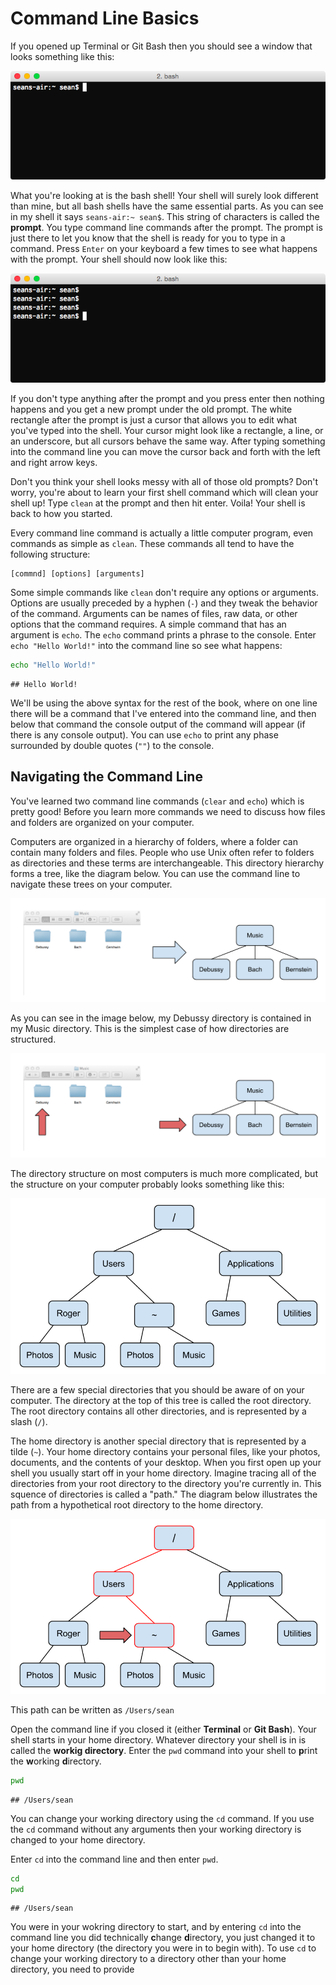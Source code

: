 # Command Line Basics

If you opened up Terminal or Git Bash then you should see a window that looks
something like this:

![](img/shell1.png)

What you're looking at is the bash shell! Your shell will surely look different 
than mine, but all bash shells have the same essential parts. As you can see in
my shell it says `seans-air:~ sean$`. This string of characters is called the
**prompt**. You type command line commands after the prompt. The prompt is just
there to let you know that the shell is ready for you to type in a command.
Press `Enter` on your keyboard a few times to see what happens with the prompt.
Your shell should now look like this:

![](img/shell2.png)

If you don't type anything after the prompt and you press enter then nothing
happens and you get a new prompt under the old prompt. The white rectangle 
after the prompt is just a cursor that allows you to edit what you've typed
into the shell. Your cursor might look like a rectangle, a line, or an
underscore, but all cursors behave the same way. After typing something into
the command line you can move the cursor back and forth with the left and right
arrow keys.

Don't you think your shell looks messy with all of those old prompts? Don't
worry, you're about to learn your first shell command which will clean your
shell up! Type `clean` at the prompt and then hit enter. Voila! Your shell
is back to how you started.

Every command line command is actually a little computer program, even commands
as simple as `clean`. These commands all tend to have the following structure:

```
[commnd] [options] [arguments]
```

Some simple commands like `clean` don't require any options or arguments.
Options are usually preceded by a hyphen (`-`) and they tweak the behavior
of the command. Arguments can be names of files, raw data, or other options
that the command requires. A simple command that has an argument is `echo`.
The `echo` command prints a phrase to the console. Enter `echo "Hello World!"`
into the command line so see what happens:


```bash
echo "Hello World!"
```

```
## Hello World!
```

We'll be using the above syntax for the rest of the book, where on one line there
will be a command that I've entered into the command line, and then below that
command the console output of the command will appear (if there is any
console output). You can use `echo` to print any phase surrounded by double
quotes (`""`) to the console.

## Navigating the Command Line

You've learned two command line commands (`clear` and `echo`) which is pretty
good! Before you learn
more commands we need to discuss how files and folders are organized on your
computer.

Computers are organized in a hierarchy of folders, where a folder can contain 
many folders and files. People who use Unix often refer to folders as 
directories and these terms are interchangeable. This directory hierarchy forms 
a tree, like the diagram below. You can use the command line to navigate these
trees on your computer.

![](img/musictree1.png)

As you can see in the image below, my Debussy directory is contained in my Music directory. This is the simplest case of how directories are structured.

![](img/musictree2.png)

The directory structure on most computers is much more complicated, but the 
structure on your computer probably looks something like this:

![](img/bigtree1.png)

There are a few special directories that you should be aware of on your 
computer. The directory at the top of this tree is called the root directory. 
The root directory contains all other directories, and is represented by a 
slash (`/`).

The home directory is another special directory that is represented by a tilde 
(`~`). Your home directory contains your personal files, like your photos, 
documents, and the contents of your desktop. When you first open up your shell
you usually start off in your home directory. Imagine tracing all of the 
directories from your root directory to the directory you're currently in. This
squence of directories is called a "path." The diagram below illustrates the
path from a hypothetical root directory to the home directory.

![](img/redtree.png)

This path can be written as `/Users/sean`

Open the command line if you closed it (either **Terminal** or **Git Bash**).
Your shell starts in your home directory. Whatever directory your shell is in
is called the **workig directory**. Enter the `pwd` command into your shell
to **p**rint the **w**orking **d**irectory.


```bash
pwd
```

```
## /Users/sean
```

You can change your working directory using the `cd` command. If you use the
`cd` command without any arguments then your working directory is changed
to your home directory.

Enter `cd` into the command line and then enter `pwd`.


```bash
cd
pwd
```

```
## /Users/sean
```

You were in your wokring directory to start, and by entering `cd` into the
command line you did technically **c**hange **d**irectory, you just changed it
to your home directory (the directory you were in to begin with). To use `cd` to
change your working directory to a directory other than your home directory, you
need to provide
